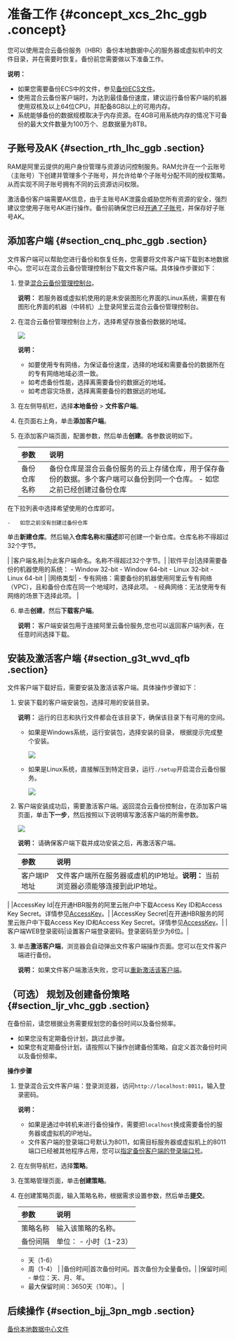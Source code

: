 # 准备工作 {#concept_xcs_2hc_ggb .concept}

您可以使用混合云备份服务（HBR）备份本地数据中心的服务器或虚拟机中的文件目录，并在需要时恢复。备份前您需要做以下准备工作。

**说明：** 

-   如果您需要备份ECS中的文件，参见[备份ECS文件](../../../../../cn.zh-CN/ECS备份教程/文件备份/概述.md)。
-   使用混合云备份客户端时，为达到最佳备份速度，建议运行备份客户端的机器使用双核及以上64位CPU，并配备8GB以上的可用内存。
-   系统能够备份的数据规模取决于内存资源。在4GB可用系统内存的情况下可备份的最大文件数量为100万个、总数据量为8TB。

## 子账号及AK {#section_rth_lhc_ggb .section}

RAM是阿里云提供的用户身份管理与资源访问控制服务。RAM允许在一个云账号（主账号）下创建并管理多个子账号，并允许给单个子账号分配不同的授权策略，从而实现不同子账号拥有不同的云资源访问权限。

激活备份客户端需要AK信息，由于主账号AK泄露会威胁您所有资源的安全，强烈建议您使用子账号AK进行操作。备份前确保您已经[开通了子账号](../../../../../cn.zh-CN/最佳实践/用户权限管理.md)，并保存好子账号AK。

## 添加客户端 {#section_cnq_phc_ggb .section}

文件客户端可以帮助您进行备份和恢复任务，您需要将文件客户端下载到本地数据中心。您可以在混合云备份管理控制台下载文件客户端。具体操作步骤如下：

1.  登录[混合云备份管理控制台](https://hbr.console.aliyun.com)。

    **说明：** 若服务器或虚拟机使用的是未安装图形化界面的Linux系统，需要在有图形化界面的机器（中转机）上登录阿里云混合云备份管理控制台。

2.  在混合云备份管理控制台上方，选择希望存放备份数据的地域。

    ![](http://static-aliyun-doc.oss-cn-hangzhou.aliyuncs.com/assets/img/83047/155478962935150_zh-CN.png)

    **说明：** 

    -   如要使用专有网络，为保证备份速度，选择的地域和需要备份的数据所在的专有网络地域必须一致。
    -   如考虑备份性能，选择离需要备份的数据近的地域。
    -   如考虑容灾场景，选择离需要备份的数据远的地域。
3.  在左侧导航栏，选择**本地备份** \> **文件客户端**。
4.  在页面右上角，单击**添加客户端**。
5.  在添加客户端页面，配置参数，然后单击**创建**。各参数说明如下。

    |参数|说明|
    |:-|:-|
    |备份仓库名称|备份仓库是混合云备份服务的云上存储仓库，用于保存备份的数据。多个客户端可以备份到同一个仓库。    -   如您之前已经创建过备份仓库

在下拉列表中选择希望使用的仓库即可。

    -   如您之前没有创建过备份仓库

单击**新建仓库**。然后输入**仓库名称**和**描述**即可创建一个新仓库。仓库名称不得超过32个字节。

 |
    |客户端名称|为此客户端命名。名称不得超过32个字节。|
    |软件平台|选择需要备份的机器使用的系统：     -   Window 32-bit
    -   Window 64-bit
    -   Linux 32-bit
    -   Linux 64-bit
 |
    |网络类型|     -   专有网络：需要备份的机器使用阿里云专有网络（VPC），且和备份仓库在同一个地域时，选择此项。
    -   经典网络：无法使用专有网络的场景下选择此项。
 |

6.  单击**创建**，然后**下载客户端**。

    **说明：** 客户端安装包用于连接阿里云备份服务,您也可以返回客户端列表，在任意时间选择下载。


## 安装及激活客户端 {#section_g3t_wvd_qfb .section}

文件客户端下载好后，需要安装及激活该客户端。具体操作步骤如下：

1.  安装下载的客户端安装包，选择可用的安装目录。

    **说明：** 运行的日志和执行文件都会在该目录下，确保该目录下有可用的空间。

    -   如果是Windows系统，运行安装包，选择安装的目录， 根据提示完成整个安装。

        ![](http://static-aliyun-doc.oss-cn-hangzhou.aliyuncs.com/assets/img/83047/155478962935151_zh-CN.png)

    -   如果是Linux系统，直接解压到特定目录，运行`./setup`开启混合云备份服务。

        ![](http://static-aliyun-doc.oss-cn-hangzhou.aliyuncs.com/assets/img/83047/155478962935152_zh-CN.png)

2.  客户端安装成功后，需要激活客户端。返回混合云备份控制台，在添加客户端页面，单击**下一步**，然后按照以下说明填写激活客户端的所需参数。

    ![](http://static-aliyun-doc.oss-cn-hangzhou.aliyuncs.com/assets/img/83047/155478962940702_zh-CN.png)

    **说明：** 请确保客户端下载并成功安装之后，再激活客户端。

    |参数|说明|
    |:-|:-|
    |客户端IP地址|文件客户端所在服务器或虚机的IP地址。**说明：** 当前浏览器必须能够连接到此IP地址。

|
    |AccessKey Id|在开通HBR服务的阿里云账户中下载Access Key ID和Access Key Secret。详情参见[AccessKey](../../../../../cn.zh-CN/常见问题/一般性问题/RAM用户如何获取AccessKey.md)。|
    |AccessKey Secret|在开通HBR服务的阿里云账户中下载Access Key ID和Access Key Secret。详情参见[AccessKey](../../../../../cn.zh-CN/常见问题/一般性问题/RAM用户如何获取AccessKey.md)。|
    |客户端WEB登录密码|设置客户端登录密码。登录密码至少为6位。|

3.  单击**激活客户端**，浏览器会自动弹出文件客户端操作页面。您可以在文件客户端进行备份。

    **说明：** 如果文件客户端激活失败，您可以[重新激活该客户端](../../../../../cn.zh-CN/.md)。


## （可选） 规划及创建备份策略 {#section_ljr_vhc_ggb .section}

在备份前，请您根据业务需要规划您的备份时间以及备份频率。

-   如果您没有定期备份计划，跳过此步骤。
-   如果您有定期备份计划，请按照以下操作创建备份策略，自定义首次备份时间以及备份频率。

**操作步骤**

1.  登录混合云文件客户端：登录浏览器，访问`http://localhost:8011`，输入登录密码。

    **说明：** 

    -   如果是通过中转机来进行备份操作，需要把`localhost`换成需要备份的服务器或虚拟机的IP地址。
    -   文件客户端的登录端口号默认为8011，如需目标服务器或虚拟机上的8011端口已经被其他程序占用，您可以[指定备份客户端的登录端口号](../../../../../cn.zh-CN/常见问题/本地备份相关问题/如何修改文件备份客户端的登录端口？.md)。
2.  在左侧导航栏，选择**策略**。
3.  在策略管理页面，单击**创建策略**。
4.  在创建策略页面，输入策略名称，根据需求设置参数，然后单击**提交**。

    |参数|说明|
    |:-|:-|
    |策略名称|输入该策略的名称。|
    |备份间隔|单位：    -   小时（1-23）
    -   天（1-6）
    -   周（1-4）
|
    |备份时间|首次备份时间。首次备份为全量备份。|
    |保留时间|     -   单位：天、月、年。
    -   最大保留时间：3650天（10年）。
 |


## 后续操作 {#section_bjj_3pn_mgb .section}

[备份本地数据中心文件](cn.zh-CN/本地备份教程/文件备份/备份文件.md)

